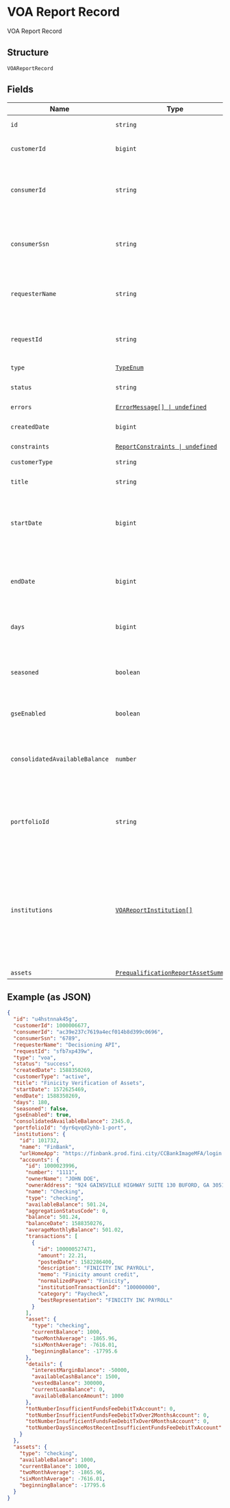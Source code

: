 
# VOA Report Record

VOA Report Record

## Structure

`VOAReportRecord`

## Fields

| Name | Type | Tags | Description |
|  --- | --- | --- | --- |
| `id` | `string` | Required | Finicity's report ID |
| `customerId` | `bigint` | Required | Finicity ID for the customer |
| `consumerId` | `string` | Required | Finicity report consumer ID (max length 32 characters) |
| `consumerSsn` | `string` | Required | Last 4 digits of the report consumer’s Social Security number |
| `requesterName` | `string` | Required | Name of Finicity partner requesting the report |
| `requestId` | `string` | Required | Unique requestId for this specific call request |
| `type` | [`TypeEnum`](../../doc/models/type-enum.md) | Required | Report type |
| `status` | `string` | Required | inProgress, success, or failure |
| `errors` | [`ErrorMessage[] \| undefined`](../../doc/models/error-message.md) | Optional | - |
| `createdDate` | `bigint` | Required | The date the report was generated |
| `constraints` | [`ReportConstraints \| undefined`](../../doc/models/report-constraints.md) | Optional | - |
| `customerType` | `string` | Required | Customer type |
| `title` | `string` | Required | Title of the report |
| `startDate` | `bigint` | Required | The postedDate of the earliest transaction analyzed for this report |
| `endDate` | `bigint` | Required | The postedDate of the latest transaction analyzed for this report |
| `days` | `bigint` | Required | Number of days covered by the report |
| `seasoned` | `boolean` | Required | This will display true if the report covers more than 180 days |
| `gseEnabled` | `boolean` | Required | Finicity Internal Use Only |
| `consolidatedAvailableBalance` | `number` | Required | Sum of Available Balance for all of the accounts included in the report |
| `portfolioId` | `string` | Required | Finicity’s portfolio ID associated with the consumer on the report. |
| `institutions` | [`VOAReportInstitution[]`](../../doc/models/voa-report-institution.md) | Required | A list of institution records, including information about the individual accounts used in this report<br>**Constraints**: *Minimum Items*: `1` |
| `assets` | [`PrequalificationReportAssetSummary`](../../doc/models/prequalification-report-asset-summary.md) | Required | - |

## Example (as JSON)

```json
{
  "id": "u4hstnnak45g",
  "customerId": 1000006677,
  "consumerId": "ac39e237c7619a4ecf014b8d399c0696",
  "consumerSsn": "6789",
  "requesterName": "Decisioning API",
  "requestId": "sfb7xp439w",
  "type": "voa",
  "status": "success",
  "createdDate": 1588350269,
  "customerType": "active",
  "title": "Finicity Verification of Assets",
  "startDate": 1572625469,
  "endDate": 1588350269,
  "days": 180,
  "seasoned": false,
  "gseEnabled": true,
  "consolidatedAvailableBalance": 2345.0,
  "portfolioId": "dyr6qvqd2yhb-1-port",
  "institutions": {
    "id": 101732,
    "name": "FinBank",
    "urlHomeApp": "https://finbank.prod.fini.city/CCBankImageMFA/login.jsp",
    "accounts": {
      "id": 1000023996,
      "number": "1111",
      "ownerName": "JOHN DOE",
      "ownerAddress": "924 GAINSVILLE HIGHWAY SUITE 130 BUFORD, GA 30518",
      "name": "Checking",
      "type": "checking",
      "availableBalance": 501.24,
      "aggregationStatusCode": 0,
      "balance": 501.24,
      "balanceDate": 1588350276,
      "averageMonthlyBalance": 501.02,
      "transactions": [
        {
          "id": 100000527471,
          "amount": 22.21,
          "postedDate": 1582286400,
          "description": "FINICITY INC PAYROLL",
          "memo": "Finicity amount credit",
          "normalizedPayee": "Finicity",
          "institutionTransactionId": "100000000",
          "category": "Paycheck",
          "bestRepresentation": "FINICITY INC PAYROLL"
        }
      ],
      "asset": {
        "type": "checking",
        "currentBalance": 1000,
        "twoMonthAverage": -1865.96,
        "sixMonthAverage": -7616.01,
        "beginningBalance": -17795.6
      },
      "details": {
        "interestMarginBalance": -50000,
        "availableCashBalance": 1500,
        "vestedBalance": 300000,
        "currentLoanBalance": 0,
        "availableBalanceAmount": 1000
      },
      "totNumberInsufficientFundsFeeDebitTxAccount": 0,
      "totNumberInsufficientFundsFeeDebitTxOver2MonthsAccount": 0,
      "totNumberInsufficientFundsFeeDebitTxOver6MonthsAccount": 0,
      "totNumberDaysSinceMostRecentInsufficientFundsFeeDebitTxAccount": 120
    }
  },
  "assets": {
    "type": "checking",
    "availableBalance": 1000,
    "currentBalance": 1000,
    "twoMonthAverage": -1865.96,
    "sixMonthAverage": -7616.01,
    "beginningBalance": -17795.6
  }
}
```

